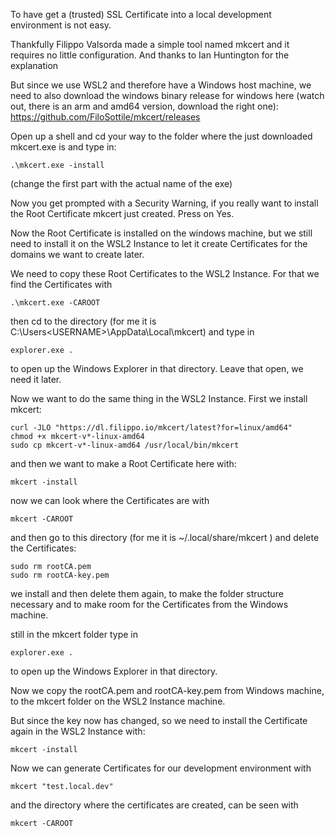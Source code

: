 To have get a (trusted) SSL Certificate into a local development environment is not easy.

Thankfully Filippo Valsorda made a simple tool named mkcert and it requires no little configuration.
And thanks to Ian Huntington for the explanation

But since we use WSL2 and therefore have a Windows host machine, we need to also download the windows binary release for windows here (watch out, there is an arm and amd64 version, download the right one): https://github.com/FiloSottile/mkcert/releases

Open up a shell and cd your way to the folder where the just downloaded mkcert.exe is and type in:
```
.\mkcert.exe -install
```

(change the first part with the actual name of the exe)

Now you get prompted with a Security Warning, if you really want to install the Root Certificate mkcert just created. Press on Yes.

Now the Root Certificate is installed on the windows machine, but we still need to install it on the WSL2 Instance to let it create Certificates for the domains we want to create later.

We need to copy these Root Certificates to the WSL2 Instance.
For that we find the Certificates with
```
.\mkcert.exe -CAROOT
```

then cd to the directory (for me it is C:\Users\<USERNAME>\AppData\Local\mkcert) and type in
```
explorer.exe .
```

to open up the Windows Explorer in that directory. Leave that open, we need it later.

Now we want to do the same thing in the WSL2 Instance. First we install mkcert:
```
curl -JLO "https://dl.filippo.io/mkcert/latest?for=linux/amd64"
chmod +x mkcert-v*-linux-amd64
sudo cp mkcert-v*-linux-amd64 /usr/local/bin/mkcert
```

and then we want to make a Root Certificate here with:
```
mkcert -install
```

now we can look where the Certificates are with
```
mkcert -CAROOT
```

and then go to this directory (for me it is ~/.local/share/mkcert ) and delete the Certificates:
```
sudo rm rootCA.pem
sudo rm rootCA-key.pem
```

we install and then delete them again, to make the folder structure necessary and to make room for the Certificates from the Windows machine.

still in the mkcert folder type in
```
explorer.exe .
```

to open up the Windows Explorer in that directory.

Now we copy the rootCA.pem and rootCA-key.pem from Windows machine, to the mkcert folder on the WSL2 Instance machine.

But since the key now has changed, so we need to install the Certificate again in the WSL2 Instance with:
```
mkcert -install
```

Now we can generate Certificates for our development environment with
```
mkcert "test.local.dev"
```

and the directory where the certificates are created, can be seen with
```
mkcert -CAROOT
```

